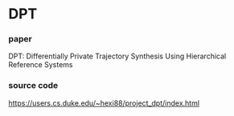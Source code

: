# DPT
### paper 
DPT: Differentially Private Trajectory Synthesis Using Hierarchical Reference Systems
### source code
https://users.cs.duke.edu/~hexi88/project_dpt/index.html
